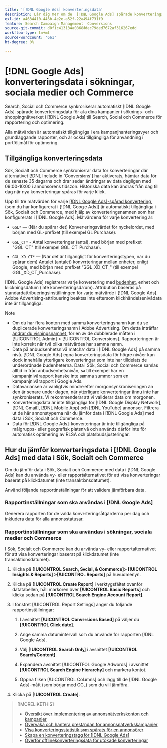 ```yaml
---
title: '[!DNL Google Ads] konverteringsdata'
description: Lär dig mer om de  [!DNL Google Ads] spårade konverteringsdata som finns i Sök, Socialt och Commerce.
exl-id: a4634410-446b-4e2e-a52f-22a494f731f9
feature: Search Campaign Management, Conversions
source-git-commit: d0f1c413134a0868ddec79ded7672af316267edd
workflow-type: tm+mt
source-wordcount: '661'
ht-degree: 0%

---
```


# [!DNL Google Ads] konverteringsdata i sökningar, sociala medier och Commerce

Search, Social och Commerce synkroniserar automatiskt [!DNL Google Ads]-spårade konverteringsdata för alla dina kampanjer i söknings- och shoppingnätverket i [!DNL Google Ads] till Search, Social och Commerce för rapportering och optimering.

Alla mätvärden är automatiskt tillgängliga i era kampanjhanteringsvyer och grundläggande rapporter, och är också tillgängliga för användning i portföljmål för optimering.

## Tillgängliga konverteringsdata

Sök, Socialt och Commerce synkroniserar data för konverteringar där alternativet [!DNL Include in 'Conversions'] har aktiverats, hämtar data för de senaste 35 dagarna och drar sedan ändringar av data dagligen med 09:00-10:00 i annonsörens tidszon. Historiska data kan ändras från dag till dag när nya konverteringar spåras för varje klick.

Upp till tre mätvärden för varje [[!DNL Google Ads]-spårad konvertering &#x200B;](https://support.google.com/google-ads/answer/4677036) (som du har konfigurerat i [!DNL Google Ads]) är automatiskt tillgängliga i Sök, Socialt och Commerce, med hjälp av konverteringsnamnen som har konfigurerats i [!DNL Google Ads]. Mätvärdena för varje konvertering är:

<!--

* `<conversion-name>` &mdash; (When you track it) The conversion value for the keyword, beginning with the "GGL" prefix (such as GGL Purchase).

`CT_<conversion-name>` &mdash; The number (count) of conversions, beginning with the "GGL_CT" prefix (such as GGL_CT_Purchase).

* `XD_<conversion-name>` &mdash; (When available for the conversion type, when you track them) The number (count) of cross-device conversions, as measured by Google, beginning with the "GGL_XD_CT_" prefix (such as GGL_XD_CT_Purchase).

-->

* `GGL*` — (När du spårar det) Konverteringsvärdet för nyckelordet, med början med GL-prefixet (till exempel GL Purchase).

* `GGL_CT*` - Antal konverteringar (antal), med början med prefixet &quot;GGL_CT&quot; (till exempel GGL_CT_Purchase).

* `GGL_XD_CT*` — (När det är tillgängligt för konverteringstypen, när du spårar dem) Antalet (antalet) konverteringar mellan enheter, enligt Google, med början med prefixet &quot;GGL_XD_CT_&quot; (till exempel GGL_XD_CT_Purchase).

[!DNL Google Ads] registrerar varje konvertering med [budenhet](/help/search-social-commerce/glossary.md#a-b), enhet och klickningsdatum (inte konverteringsdatum). Attribution baseras på standardattribueringsinställningen för varje mätvärde i [!DNL Google Ads]. Adobe Advertising-attribuering beaktas inte eftersom klickhändelsenivådata inte är tillgängliga.

>[!NOTE]
>
>* Om du har flera konton med samma konverteringsnamn kan du se duplicerade konverteringsnamn i Adobe Advertising. Om detta inträffar [ändrar du visningsnamnet &#x200B;](/help/search-social-commerce/admin/conversion-metrics/conversion-metric-edit-display-name.md) för en av de dubblerade måtten i [!UICONTROL Admin] > [!UICONTROL Conversions]. Rapporteringen är inte korrekt när två olika mätvärden har samma namn.
>* Data på anbudsenhetsnivå matchar data i [!DNL Google Ads] på samma nivå. [!DNL Google Ads] egna konverteringsdata för högre nivåer kan dock innehålla ytterligare konverteringar som inte har tilldelats de underordnade budenheterna. Data i Sök, Social och Commerce samlas alltid in från anbudsenhetsnivån, så till exempel har en kampanjnivårapport kanske inte samma summor som en kampanjnivårapport i Google Ads.
>* Datavariansen är vanligtvis mindre efter morgonsynkroniseringen än den är senare under dagen, när ytterligare konverteringar ännu inte har synkroniserats. Vi rekommenderar att vi validerar data om morgonen.
>* Konverteringsdata är inte tillgängliga för [!DNL Google Display Network], [!DNL Gmail], [!DNL Mobile App] och [!DNL YouTube] annonser. Filtrera ut de här annonstyperna när du jämför data i [!DNL Google Ads] med data i Sök, Socialt och Commerce.
>* Data för [!DNL Google Ads]-konverteringar är inte tillgängliga på målgrupps- eller geografisk platsnivå och används därför inte för automatisk optimering av RLSA och platsbudsjusteringar.

## Hur du jämför konverteringsdata i [!DNL Google Ads] med data i Sök, Socialt och Commerce

Om du jämför data i Sök, Socialt och Commerce med data i [!DNL Google Ads] kan du använda vy- eller rapportalternativet för att visa konverteringar baserat på klickdatumet (inte transaktionsdatumet).

Använd följande rapportinställningar för att validera jämförbara data.

### Rapportinställningar som ska användas i [!DNL Google Ads]

Generera rapporten för de valda konverteringsåtgärderna per dag och inkludera data för alla annonsstatusar.

<!-- 

1. In the main toolbar, select **[!DNL Reports] > [!DNL Report]**.

1. Select **[!DNL + Custom] > [!DNL Table]**.

1. From the left pane, specify the rows and columns in the report:
   
   1. Search for the **[!DNL Day]** field and it drag to the [!DNL Row] section.

   1. Search for the **[!DNL All conv].** field and it drag to the [!DNL Column] section.

   1. Search for the **[!DNL Conversion action]** field and it drag to the [!DNL Column] section.

1. In the report settings toolbar, select **[!DNL Filter] > [!DNL Ad status]**, and then select all boxes.

1. In the report settings toolbar, select **[!DNL Download] > [!DNL Excel .csv]**.

-->

### Rapportinställningar som ska användas i sökningar, sociala medier och Commerce

I Sök, Socialt och Commerce kan du använda vy- eller rapportalternativet för att visa konverteringar baserat på klickdatumet (inte transaktionsdatumet).

1. Klicka på **[!UICONTROL Search, Social, & Commerce]> [!UICONTROL Insights & Reports] >[!UICONTROL Reports]** på huvudmenyn.

1. Klicka på **[!UICONTROL Create Report]** i verktygsfältet ovanför datatabellen, håll markören över **[!UICONTROL Basic Reports]** och klicka sedan på **[!UICONTROL Search Engine Account Report]**.

1. I fönstret [!UICONTROL Report Settings] anger du följande rapportinställningar:

   1. I avsnittet **[!UICONTROL Conversions Based]** på väljer du **[!UICONTROL Click date]**.

   1. Ange samma datumintervall som du använde för rapporten [!DNL Google Ads].

   1. Välj **[!UICONTROL Search Only]** i avsnittet **[!UICONTROL Search/Content]**.

   1. Expandera avsnittet [!UICONTROL Google Adwords] i avsnittet **[!UICONTROL Search Engine Hierarchy]** och markera kontot.

   1. Öppna fliken [!UICONTROL Columns] och lägg till de [!DNL Google Ads]-mått (som börjar med GGL) som du vill jämföra.

1. Klicka på **[!UICONTROL Create]**.

>[!MORELIKETHIS]
>
>* [Översikt över implementering av annonsnätverkskonton och kampanjer](campaign-implemention-overview.md)
>* [Övervaka och hantera prestandan för annonsnätverkskampanjer](monitor-performance-campaigns.md)
>* [Visa konverteringsstatistik som spårats för en annonsörer](/help/search-social-commerce/admin/conversion-metrics/conversion-metric-view-tracked.md)
>* [Skapa en konverteringstagg för [!DNL Google Ads]](/help/search-social-commerce/admin/conversion-metrics/conversion-tag-google.md)
>* [Överför offlinekonverteringsdata för utökade konverteringar](/help/search-social-commerce/admin/conversion-metrics/upload-data-offline-conversions.md)
